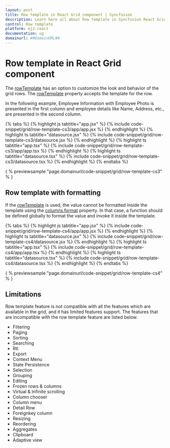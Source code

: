 ```yaml
---
layout: post
title: Row template in React Grid component | Syncfusion
description: Learn here all about Row template in Syncfusion React Grid component of Syncfusion Essential JS 2 and more.
control: Row template 
platform: ej2-react
documentation: ug
domainurl: ##DomainURL##
---
```


# Row template in React Grid component

The [rowTemplate](https://ej2.syncfusion.com/angular/documentation/api/grid/#rowtemplate) has an option to customize the look and behavior of the grid rows. The [rowTemplate](https://ej2.syncfusion.com/angular/documentation/api/grid/#rowtemplate) property accepts the template for the row.

In the following example, Employee Information with Employee Photo is presented in the first column and employee details like Name, Address, etc., are presented in the second column.

{% tabs %}
{% highlight js tabtitle="app.jsx" %}
{% include code-snippet/grid/row-template-cs3/app/app.jsx %}
{% endhighlight %}
{% highlight ts tabtitle="datasource.jsx" %}
{% include code-snippet/grid/row-template-cs3/datasource.jsx %}
{% endhighlight %}
{% highlight ts tabtitle="app.tsx" %}
{% include code-snippet/grid/row-template-cs3/app/app.tsx %}
{% endhighlight %}
{% highlight ts tabtitle="datasource.tsx" %}
{% include code-snippet/grid/row-template-cs3/datasource.tsx %}
{% endhighlight %}
{% endtabs %}

{ % previewsample "page.domainurl/code-snippet/grid/row-template-cs3" % }

## Row template with formatting

If the [rowTemplate](https://ej2.syncfusion.com/angular/documentation/api/grid/#rowtemplate) is used, the value cannot be formatted inside the template using the [columns.format](https://ej2.syncfusion.com/angular/documentation/api/grid/column/#format) property. In that case, a function should be defined globally to format the value and invoke it inside the template.

{% tabs %}
{% highlight js tabtitle="app.jsx" %}
{% include code-snippet/grid/row-template-cs4/app/app.jsx %}
{% endhighlight %}
{% highlight ts tabtitle="datasource.jsx" %}
{% include code-snippet/grid/row-template-cs4/datasource.jsx %}
{% endhighlight %}
{% highlight ts tabtitle="app.tsx" %}
{% include code-snippet/grid/row-template-cs4/app/app.tsx %}
{% endhighlight %}
{% highlight ts tabtitle="datasource.tsx" %}
{% include code-snippet/grid/row-template-cs4/datasource.tsx %}
{% endhighlight %}
{% endtabs %}

{ % previewsample "page.domainurl/code-snippet/grid/row-template-cs4" % }

## Limitations

Row template feature is not compatible with all the features which are available in the grid, and it has limited features support. The features that are incompatible with the row template feature are listed below.

* Filtering
* Paging
* Sorting
* Searching
* Rtl
* Export
* Context Menu
* State Persistence
* Selection
* Grouping
* Editing
* Frozen rows & columns
* Virtual & Infinite scrolling
* Column chooser
* Column menu
* Detail Row
* Foreignkey column
* Resizing
* Reordering
* Aggregates
* Clipboard
* Adaptive view